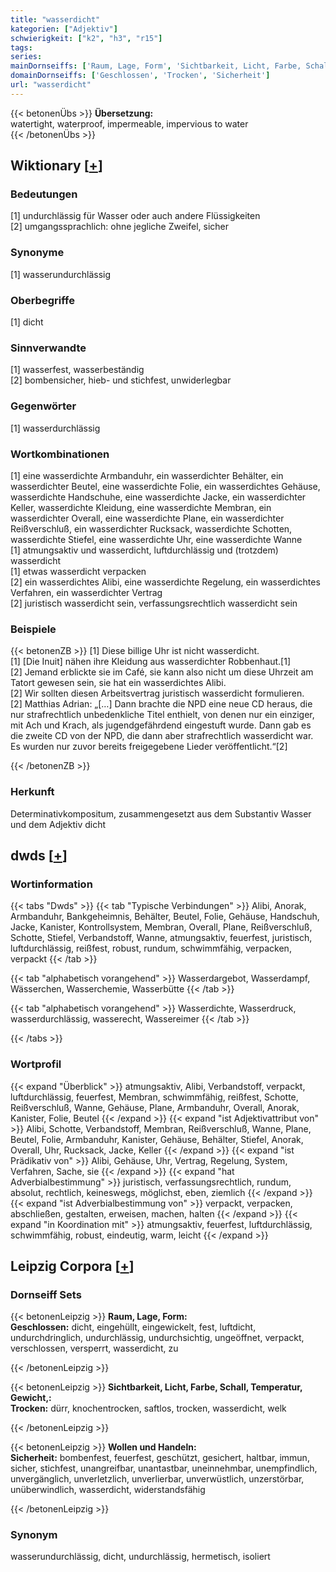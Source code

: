 ```yaml
---
title: "wasserdicht"
kategorien: ["Adjektiv"]
schwierigkeit: ["k2", "h3", "r15"]
tags:
series:
mainDornseiffs: ['Raum, Lage, Form', 'Sichtbarkeit, Licht, Farbe, Schall, Temperatur, Gewicht,', 'Wollen und Handeln']
domainDornseiffs: ['Geschlossen', 'Trocken', 'Sicherheit']
url: "wasserdicht"
---
```


{{< betonenÜbs >}}
**Übersetzung:**  
watertight, waterproof, impermeable, impervious to water  
{{< /betonenÜbs >}}

## Wiktionary [[+](https://de.wiktionary.org/wiki/wasserdicht)]

### Bedeutungen
[1] undurchlässig für Wasser oder auch andere Flüssigkeiten  
[2] umgangssprachlich: ohne jegliche Zweifel, sicher  

### Synonyme
[1] wasserundurchlässig  

### Oberbegriffe
[1] dicht  

### Sinnverwandte
[1] wasserfest, wasserbeständig  
[2] bombensicher, hieb- und stichfest, unwiderlegbar  

### Gegenwörter
[1] wasserdurchlässig  

### Wortkombinationen
[1] eine wasserdichte Armbanduhr, ein wasserdichter Behälter, ein wasserdichter Beutel, eine wasserdichte Folie, ein wasserdichtes Gehäuse, wasserdichte Handschuhe, eine wasserdichte Jacke, ein wasserdichter Keller, wasserdichte Kleidung, eine wasserdichte Membran, ein wasserdichter Overall, eine wasserdichte Plane, ein wasserdichter Reißverschluß, ein wasserdichter Rucksack, wasserdichte Schotten, wasserdichte Stiefel, eine wasserdichte Uhr, eine wasserdichte Wanne  
[1] atmungsaktiv und wasserdicht, luftdurchlässig und (trotzdem) wasserdicht  
[1] etwas wasserdicht verpacken  
[2] ein wasserdichtes Alibi, eine wasserdichte Regelung, ein wasserdichtes Verfahren, ein wasserdichter Vertrag  
[2] juristisch wasserdicht sein, verfassungsrechtlich wasserdicht sein  

### Beispiele
{{< betonenZB >}}
[1] Diese billige Uhr ist nicht wasserdicht.  
[1] [Die Inuit] nähen ihre Kleidung aus wasserdichter Robbenhaut.[1]  
[2] Jemand erblickte sie im Café, sie kann also nicht um diese Uhrzeit am Tatort gewesen sein, sie hat ein wasserdichtes Alibi.  
[2] Wir sollten diesen Arbeitsvertrag juristisch wasserdicht formulieren.  
[2] Matthias Adrian: „[…] Dann brachte die NPD eine neue CD heraus, die nur strafrechtlich unbedenkliche Titel enthielt, von denen nur ein einziger, mit Ach und Krach, als jugendgefährdend eingestuft wurde. Dann gab es die zweite CD von der NPD, die dann aber strafrechtlich wasserdicht war. Es wurden nur zuvor bereits freigegebene Lieder veröffentlicht.“[2]  

{{< /betonenZB >}}
### Herkunft
Determinativkompositum, zusammengesetzt aus dem Substantiv Wasser und dem Adjektiv dicht  



## dwds [[+](https://www.dwds.de/wb/wasserdicht)]

### Wortinformation
{{< tabs "Dwds" >}}
{{< tab "Typische Verbindungen" >}}
Alibi, Anorak, Armbanduhr, Bankgeheimnis, Behälter, Beutel, Folie, Gehäuse, Handschuh, Jacke, Kanister, Kontrollsystem, Membran, Overall, Plane, Reißverschluß, Schotte, Stiefel, Verbandstoff, Wanne, atmungsaktiv, feuerfest, juristisch, luftdurchlässig, reißfest, robust, rundum, schwimmfähig, verpacken, verpackt
{{< /tab >}}

{{< tab "alphabetisch vorangehend" >}}
Wasserdargebot, Wasserdampf, Wässerchen, Wasserchemie, Wasserbütte
{{< /tab >}}

{{< tab "alphabetisch vorangehend" >}}
Wasserdichte, Wasserdruck, wasserdurchlässig, wasserecht, Wassereimer
{{< /tab >}}

{{< /tabs >}}

### Wortprofil
{{< expand "Überblick" >}} atmungsaktiv, Alibi, Verbandstoff, verpackt, luftdurchlässig, feuerfest, Membran, schwimmfähig, reißfest, Schotte, Reißverschluß, Wanne, Gehäuse, Plane, Armbanduhr, Overall, Anorak, Kanister, Folie, Beutel {{< /expand >}}
{{< expand "ist Adjektivattribut von" >}} Alibi, Schotte, Verbandstoff, Membran, Reißverschluß, Wanne, Plane, Beutel, Folie, Armbanduhr, Kanister, Gehäuse, Behälter, Stiefel, Anorak, Overall, Uhr, Rucksack, Jacke, Keller {{< /expand >}}
{{< expand "ist Prädikativ von" >}} Alibi, Gehäuse, Uhr, Vertrag, Regelung, System, Verfahren, Sache, sie {{< /expand >}}
{{< expand "hat Adverbialbestimmung" >}} juristisch, verfassungsrechtlich, rundum, absolut, rechtlich, keineswegs, möglichst, eben, ziemlich {{< /expand >}}
{{< expand "ist Adverbialbestimmung von" >}} verpackt, verpacken, abschließen, gestalten, erweisen, machen, halten {{< /expand >}}
{{< expand "in Koordination mit" >}} atmungsaktiv, feuerfest, luftdurchlässig, schwimmfähig, robust, eindeutig, warm, leicht {{< /expand >}}

## Leipzig Corpora [[+](https://corpora.uni-leipzig.de/en/res?word=wasserdicht&corpusId=deu_newscrawl-public_2018)]

### Dornseiff Sets
{{< betonenLeipzig >}}
**Raum, Lage, Form:**  
**Geschlossen:** dicht, eingehüllt, eingewickelt, fest, luftdicht, undurchdringlich, undurchlässig, undurchsichtig, ungeöffnet, verpackt, verschlossen, versperrt, wasserdicht, zu  

{{< /betonenLeipzig >}}


{{< betonenLeipzig >}}
**Sichtbarkeit, Licht, Farbe, Schall, Temperatur, Gewicht,:**  
**Trocken:** dürr, knochentrocken, saftlos, trocken, wasserdicht, welk  

{{< /betonenLeipzig >}}


{{< betonenLeipzig >}}
**Wollen und Handeln:**  
**Sicherheit:** bombenfest, feuerfest, geschützt, gesichert, haltbar, immun, sicher, stichfest, unangreifbar, unantastbar, uneinnehmbar, unempfindlich, unvergänglich, unverletzlich, unverlierbar, unverwüstlich, unzerstörbar, unüberwindlich, wasserdicht, widerstandsfähig  

{{< /betonenLeipzig >}}

### Synonym
wasserundurchlässig, dicht, undurchlässig, hermetisch, isoliert


